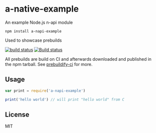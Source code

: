 # a-native-example

An example Node.js n-api module

```
npm install a-napi-example
```

Used to showcase prebuilds

[![build status](https://travis-ci.org/mafintosh/a-native-example.svg?branch=master)](https://travis-ci.org/mafintosh/a-native-example)
[![Build status](https://ci.appveyor.com/api/projects/status/ulm9iw0vkimeugr3?svg=true)](https://ci.appveyor.com/project/mafintosh/a-native-example)

All prebuilds are build on CI and afterwards downloaded and published in the npm tarball. See [prebuildify-ci](https://github.com/mafintosh/prebuildify-ci) for more.

## Usage

``` js
var print = require('a-napi-example')

print('hello world') // will print "hello world" from C
```

## License

MIT
